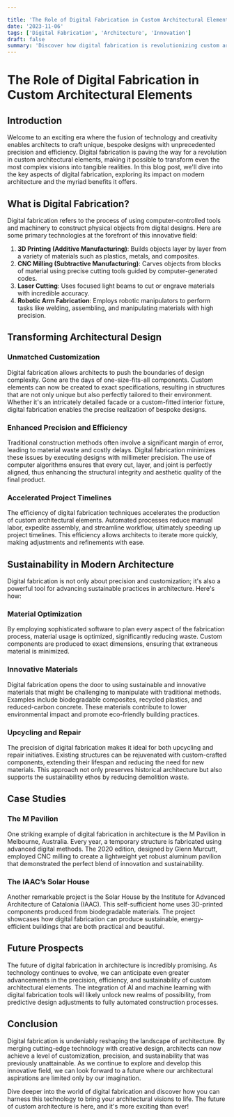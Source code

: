 ```yaml
---

title: 'The Role of Digital Fabrication in Custom Architectural Elements'
date: '2023-11-06'
tags: ['Digital Fabrication', 'Architecture', 'Innovation']
draft: false
summary: 'Discover how digital fabrication is revolutionizing custom architectural elements, enhancing creativity, precision, and sustainability in modern construction.'
---
```


# The Role of Digital Fabrication in Custom Architectural Elements

## Introduction

Welcome to an exciting era where the fusion of technology and creativity enables architects to craft unique, bespoke designs with unprecedented precision and efficiency. Digital fabrication is paving the way for a revolution in custom architectural elements, making it possible to transform even the most complex visions into tangible realities. In this blog post, we'll dive into the key aspects of digital fabrication, exploring its impact on modern architecture and the myriad benefits it offers.

## What is Digital Fabrication?

Digital fabrication refers to the process of using computer-controlled tools and machinery to construct physical objects from digital designs. Here are some primary technologies at the forefront of this innovative field:

1. **3D Printing (Additive Manufacturing)**: Builds objects layer by layer from a variety of materials such as plastics, metals, and composites.
2. **CNC Milling (Subtractive Manufacturing)**: Carves objects from blocks of material using precise cutting tools guided by computer-generated codes.
3. **Laser Cutting**: Uses focused light beams to cut or engrave materials with incredible accuracy.
4. **Robotic Arm Fabrication**: Employs robotic manipulators to perform tasks like welding, assembling, and manipulating materials with high precision.

## Transforming Architectural Design

### Unmatched Customization

Digital fabrication allows architects to push the boundaries of design complexity. Gone are the days of one-size-fits-all components. Custom elements can now be created to exact specifications, resulting in structures that are not only unique but also perfectly tailored to their environment. Whether it's an intricately detailed facade or a custom-fitted interior fixture, digital fabrication enables the precise realization of bespoke designs.

### Enhanced Precision and Efficiency

Traditional construction methods often involve a significant margin of error, leading to material waste and costly delays. Digital fabrication minimizes these issues by executing designs with millimeter precision. The use of computer algorithms ensures that every cut, layer, and joint is perfectly aligned, thus enhancing the structural integrity and aesthetic quality of the final product.

### Accelerated Project Timelines

The efficiency of digital fabrication techniques accelerates the production of custom architectural elements. Automated processes reduce manual labor, expedite assembly, and streamline workflow, ultimately speeding up project timelines. This efficiency allows architects to iterate more quickly, making adjustments and refinements with ease.

## Sustainability in Modern Architecture

Digital fabrication is not only about precision and customization; it's also a powerful tool for advancing sustainable practices in architecture. Here's how:

### Material Optimization

By employing sophisticated software to plan every aspect of the fabrication process, material usage is optimized, significantly reducing waste. Custom components are produced to exact dimensions, ensuring that extraneous material is minimized.

### Innovative Materials

Digital fabrication opens the door to using sustainable and innovative materials that might be challenging to manipulate with traditional methods. Examples include biodegradable composites, recycled plastics, and reduced-carbon concrete. These materials contribute to lower environmental impact and promote eco-friendly building practices.

### Upcycling and Repair

The precision of digital fabrication makes it ideal for both upcycling and repair initiatives. Existing structures can be rejuvenated with custom-crafted components, extending their lifespan and reducing the need for new materials. This approach not only preserves historical architecture but also supports the sustainability ethos by reducing demolition waste.

## Case Studies

### The M Pavilion

One striking example of digital fabrication in architecture is the M Pavilion in Melbourne, Australia. Every year, a temporary structure is fabricated using advanced digital methods. The 2020 edition, designed by Glenn Murcutt, employed CNC milling to create a lightweight yet robust aluminum pavilion that demonstrated the perfect blend of innovation and sustainability.

### The IAAC’s Solar House

Another remarkable project is the Solar House by the Institute for Advanced Architecture of Catalonia (IAAC). This self-sufficient home uses 3D-printed components produced from biodegradable materials. The project showcases how digital fabrication can produce sustainable, energy-efficient buildings that are both practical and beautiful.

## Future Prospects

The future of digital fabrication in architecture is incredibly promising. As technology continues to evolve, we can anticipate even greater advancements in the precision, efficiency, and sustainability of custom architectural elements. The integration of AI and machine learning with digital fabrication tools will likely unlock new realms of possibility, from predictive design adjustments to fully automated construction processes.

## Conclusion

Digital fabrication is undeniably reshaping the landscape of architecture. By merging cutting-edge technology with creative design, architects can now achieve a level of customization, precision, and sustainability that was previously unattainable. As we continue to explore and develop this innovative field, we can look forward to a future where our architectural aspirations are limited only by our imagination.

Dive deeper into the world of digital fabrication and discover how you can harness this technology to bring your architectural visions to life. The future of custom architecture is here, and it's more exciting than ever!